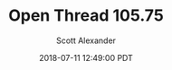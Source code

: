 ---
layout: podcast
title: "Open Thread 105.75"
author: Scott Alexander
description: https://slatestarcodex.com/2018/07/11/open-thread-105-75/
date: 2018-07-11 12:49:00 PDT
length: 77670
duration: 19
guid: open-thread-105-75
---